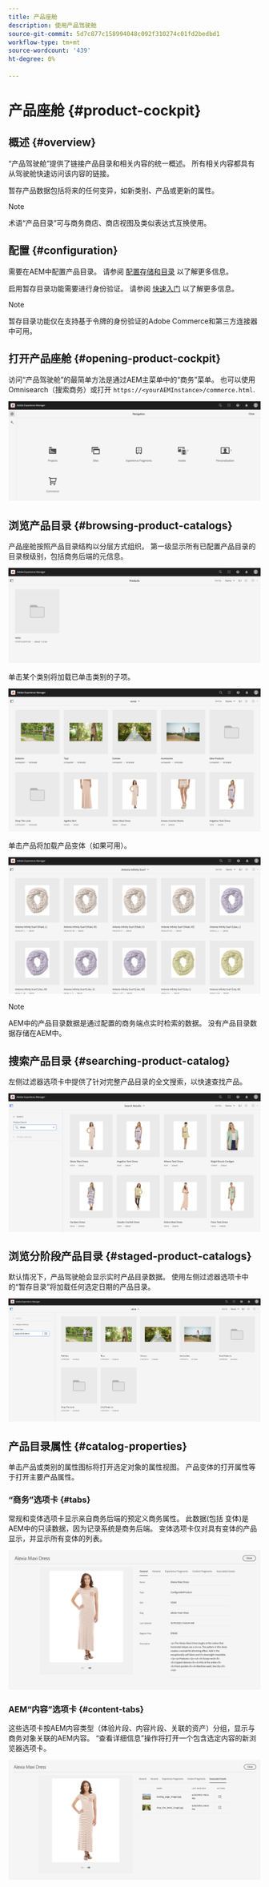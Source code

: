 ```yaml
---
title: 产品座舱
description: 使用产品驾驶舱
source-git-commit: 5d7c877c158994048c092f310274c01fd2bedbd1
workflow-type: tm+mt
source-wordcount: '439'
ht-degree: 0%

---
```


# 产品座舱 {#product-cockpit}

## 概述 {#overview}

“产品驾驶舱”提供了链接产品目录和相关内容的统一概述。 所有相关内容都具有从驾驶舱快速访问该内容的链接。

暂存产品数据包括将来的任何变异，如新类别、产品或更新的属性。

>[!NOTE]
>
>术语“产品目录”可与商务商店、商店视图及类似表达式互换使用。

## 配置 {#configuration}

需要在AEM中配置产品目录。 请参阅 [配置存储和目录](https://experienceleague.adobe.com/docs/experience-manager-cloud-service/content-and-commerce/storefront/getting-started.html?#catalog) 以了解更多信息。

启用暂存目录功能需要进行身份验证。 请参阅 [快速入门](https://experienceleague.adobe.com/docs/experience-manager-cloud-service/content-and-commerce/storefront/getting-started.html) 以了解更多信息。

>[!NOTE]
>
>暂存目录功能仅在支持基于令牌的身份验证的Adobe Commerce和第三方连接器中可用。

## 打开产品座舱 {#opening-product-cockpit}

访问“产品驾驶舱”的最简单方法是通过AEM主菜单中的“商务”菜单。 也可以使用Omnisearch（搜索商务）或打开 `https://<yourAEMInstance>/commerce.html`.

![AEM菜单](../assets/aem-menu.png)

## 浏览产品目录 {#browsing-product-catalogs}

产品座舱按照产品目录结构以分层方式组织。 第一级显示所有已配置产品目录的目录根级别，包括商务后端的元信息。

![配置的目录](../assets/catalog-overview.png)

单击某个类别将加载已单击类别的子项。

![类别子项](../assets/catalog-category-children.png)

单击产品将加载产品变体（如果可用）。

![产品变量](../assets/catalog-product-variation.png)

>[!NOTE]
>
>AEM中的产品目录数据是通过配置的商务端点实时检索的数据。 没有产品目录数据存储在AEM中。

## 搜索产品目录 {#searching-product-catalog}

左侧过滤器选项卡中提供了针对完整产品目录的全文搜索，以快速查找产品。

![搜索](../assets/search-cockpit.png)

## 浏览分阶段产品目录 {#staged-product-catalogs}

默认情况下，产品驾驶舱会显示实时产品目录数据。 使用左侧过滤器选项卡中的“暂存目录”将加载任何选定日期的产品目录。

![暂存目录](../assets/staged-cockpit.png)

## 产品目录属性 {#catalog-properties}

单击产品或类别的属性图标将打开选定对象的属性视图。 产品变体的打开属性等于打开主要产品属性。

### “商务”选项卡 {#tabs}

常规和变体选项卡显示来自商务后端的预定义商务属性。 此数据(包括 变体)是AEM中的只读数据，因为记录系统是商务后端。 变体选项卡仅对具有变体的产品显示，并显示所有变体的列表。

![目录属性](../assets/catalog-properties.png)

### AEM“内容”选项卡 {#content-tabs}

这些选项卡按AEM内容类型（体验片段、内容片段、关联的资产）分组，显示与商务对象关联的AEM内容。 “查看详细信息”操作将打开一个包含选定内容的新浏览器选项卡。

![内容属性](../assets/content-properties.png)

